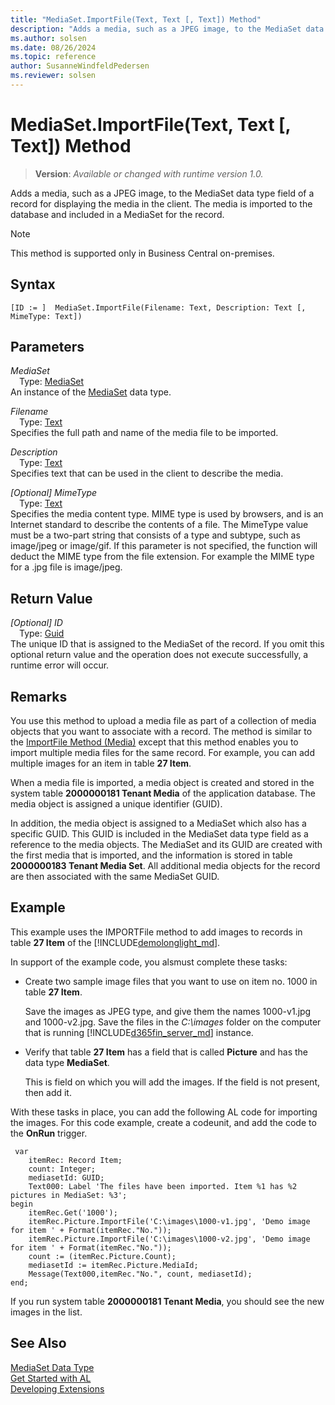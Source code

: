 ```yaml
---
title: "MediaSet.ImportFile(Text, Text [, Text]) Method"
description: "Adds a media, such as a JPEG image, to the MediaSet data type field of a record for displaying the media in the client."
ms.author: solsen
ms.date: 08/26/2024
ms.topic: reference
author: SusanneWindfeldPedersen
ms.reviewer: solsen
---
```

[//]: # (START>DO_NOT_EDIT)
[//]: # (IMPORTANT:Do not edit any of the content between here and the END>DO_NOT_EDIT.)
[//]: # (Any modifications should be made in the .xml files in the ModernDev repo.)
# MediaSet.ImportFile(Text, Text [, Text]) Method
> **Version**: _Available or changed with runtime version 1.0._

Adds a media, such as a JPEG image, to the MediaSet data type field of a record for displaying the media in the client. The media is imported to the database and included in a MediaSet for the record.

> [!NOTE]
> This method is supported only in Business Central on-premises.

## Syntax
```AL
[ID := ]  MediaSet.ImportFile(Filename: Text, Description: Text [, MimeType: Text])
```
## Parameters
*MediaSet*  
&emsp;Type: [MediaSet](mediaset-data-type.md)  
An instance of the [MediaSet](mediaset-data-type.md) data type.  

*Filename*  
&emsp;Type: [Text](../text/text-data-type.md)  
Specifies the full path and name of the media file to be imported.  

*Description*  
&emsp;Type: [Text](../text/text-data-type.md)  
Specifies text that can be used in the client to describe the media.  

*[Optional] MimeType*  
&emsp;Type: [Text](../text/text-data-type.md)  
Specifies the media content type. MIME type is used by browsers, and is an Internet standard to describe the contents of a file. The MimeType value must be a two-part string that consists of a type and subtype, such as image/jpeg or image/gif. If this parameter is not specified, the function will deduct the MIME type from the file extension. For example the MIME type for a .jpg file is image/jpeg.  


## Return Value
*[Optional] ID*  
&emsp;Type: [Guid](../guid/guid-data-type.md)  
The unique ID that is assigned to the MediaSet of the record. If you omit this optional return value and the operation does not execute successfully, a runtime error will occur.  


[//]: # (IMPORTANT: END>DO_NOT_EDIT)

## Remarks  
 You use this method to upload a media file as part of a collection of media objects that you want to associate with a record. The method is similar to the [ImportFile Method \(Media\)](../../methods-auto/media/media-importfile-method.md) except that this method enables you to import multiple media files for the same record. For example, you can add multiple images for an item in table **27 Item**.

 When a media file is imported, a media object is created and stored in the system table **2000000181 Tenant Media** of the application database. The media object is assigned a unique identifier \(GUID\).

 In addition, the media object is assigned to a MediaSet which also has a specific GUID. This GUID is included in the MediaSet data type field as a reference to the media objects. The MediaSet and its GUID are created with the first media that is imported, and the information is stored in table **2000000183 Tenant Media Set**. All additional media objects for the record are then associated with the same MediaSet GUID.  

## Example  
This example uses the IMPORTFile method to add images to records in table **27 Item** of the [!INCLUDE[demolonglight_md](../../includes/demolonglight_md.md)].

In support of the example code, you alsmust complete these tasks:  

-   Create two sample image files that you want to use on item no. 1000 in table **27 Item**.

    Save the images as JPEG type, and give them the names 1000-v1.jpg and  1000-v2.jpg. Save the files in the *C:\images* folder on the computer that is running [!INCLUDE[d365fin_server_md](../../includes/d365fin_server_md.md)] instance.

-   Verify that table **27 Item** has a field that is called **Picture** and has the data type **MediaSet**.

    This is field on which you will add the images. If the field is not present, then add it.

With these tasks in place, you can add the following AL code for importing the images. For this code example, create a codeunit, and add the code to the **OnRun** trigger.  

```al
 var
    itemRec: Record Item;
    count: Integer;
    mediasetId: GUID;
    Text000: Label 'The files have been imported. Item %1 has %2 pictures in MediaSet: %3';
begin
    itemRec.Get('1000');
    itemRec.Picture.ImportFile('C:\images\1000-v1.jpg', 'Demo image for item ' + Format(itemRec."No."));
    itemRec.Picture.ImportFile('C:\images\1000-v2.jpg', 'Demo image for item ' + Format(itemRec."No."));
    count := (itemRec.Picture.Count);
    mediasetId := itemRec.Picture.MediaId;  
    Message(Text000,itemRec."No.", count, mediasetId);   
end;
```  
If you run system table **2000000181 Tenant Media**, you should see the new images in the list.

## See Also
[MediaSet Data Type](mediaset-data-type.md)  
[Get Started with AL](../../devenv-get-started.md)  
[Developing Extensions](../../devenv-dev-overview.md)